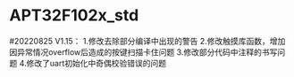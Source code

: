 # APT32F102x_std
#20220825 V1.15：
	1.修改去除部分编译中出现的警告
	2.修改触摸库函数，增加因异常情况overflow后造成的按键扫描卡住问题
	3.修改部分代码中注释的书写问题
	4.修改了uart初始化中奇偶校验错误的问题
